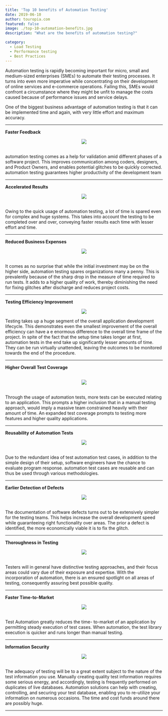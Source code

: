 ```yaml
---
title: 'Top 10 benefits of Automation Testing'
date: 2019-06-10
author: touropia.com
featured: false
image: ./top-10-automation-benefits.jpg
description: "What are the benefits of automation testing?" 

category:
  - Load Testing
  - Performance testing
  - Best Practices
---
```



<div class="entry-content">
<p >
</p><p >Automation testing is rapidly becoming important for micro, small and medium-sized enterprises (SMEs) to automate their testing processes. It turns into even more imperative while concentrating on their development of online services and e-commerce operations. Failing this, SMEs would confront a circumstance where they might be unfit to manage the costs caused because of performance issues and service delays.</p>
<p >One of the biggest business advantage of automation testing is that it can be implemented time and again, with very little effort and maximum accuracy.</p><hr>
<p ><b>Faster Feedback</b><br>
</p><center><img src="/faster-feedback.png"></center><br>
<p >
automation testing comes as a help for validation amid different phases of a software project. This improves communication among coders, designers, and Product Owners, and enables potential glitches to be quickly corrected. automation testing guarantees higher productivity of the development team</p><hr>
<p ><b>Accelerated Results</b><br></p>
 <center><img src="/accelarated-results.png"></center><br>
<p >Owing to the quick usage of automation testing, a lot of time is spared even for complex and huge systems. This takes into account the testing to be completed over and over, conveying faster results each time with lesser effort and time.</p><hr>
<p ><b>Reduced Business Expenses</b><br>
</p><center><img src="/reduced-business-expenses.png"></center><br>
<p >It comes as no surprise that while the initial investment may be on the higher side, automation testing spares organizations many a penny. This is prevalently because of the sharp drop in the measure of time required to run tests. It adds to a higher quality of work, thereby diminishing the need for fixing glitches after discharge and reduces project costs.</p><hr>
<p ><b>Testing Efficiency Improvement</b><br></p>
<center><img src="/testing-efficiency-improvement.png"></center>
<p >Testing takes up a huge segment of the overall application development lifecycle. This demonstrates even the smallest improvement of the overall efficiency can have a e enormous difference to the overall time frame of the project. In spite of the fact that the setup time takes longer at first, automation tests in the end take up significantly lesser amounts of time. They can be run virtually unattended, leaving the outcomes to be monitored towards the end of the procedure.</p><hr>
<p ><b> Higher Overall Test Coverage</b></p><br>
<center><img src="/higher-overall-test.png"></center><br>
<p >Through the usage of automation tests, more tests can be executed relating to an application. This prompts a higher inclusion that in a manual testing approach, would imply a massive team constrained heavily with their amount of time. An expanded test coverage prompts to testing more features and higher quality applications.</p><hr>
<p ><b> Reusability of Automation Tests</b><br></p>
<center><img src="/reusability-of-automation-test.png"></center><br>
<p >Due to the redundant idea of test automation test cases, in addition to the simple design of their setup, software engineers have the chance to evaluate program response. automation test cases are reusable and can thus be used through various methodologies.</p><hr>
<p ><b> Earlier Detection of Defects</b><br></p>
<center><img src="/earlier-detection-of-defects.png"></center><br>
<p >The documentation of software defects turns out to be extensively simpler for the testing teams. This helps increase the overall development speed while guaranteeing right functionality over areas. The prior a defect is identified, the more economically viable it is to fix the glitch.</p><hr>
<p ><b> Thoroughness in Testing</b><br></p>
<center><img src="/Thoroughness-in-testing.png"></center><br>
<p >Testers will in general have distinctive testing approaches, and their focus areas could vary due of their exposure and expertise. With the incorporation of automation, there is an ensured spotlight on all areas of testing, consequently assuring best possible quality.</p><hr>
<p ><b> Faster Time-to-Market</b><br></p>
<center><img src="/Faster-Time-to-Market.png"></center><br>
<p >Test Automation greatly reduces the time- to-market of an application by permitting steady execution of test cases. When automation, the test library execution is quicker and runs longer than manual testing.</p><hr>
<p ><b> Information Security</b><br></p>
<center><img src="/Information-security.png"></center><br>
<p >
The adequacy of testing will be to a great extent subject to the nature of the test information you use. Manually creating quality test information requires some serious energy, and accordingly, testing is frequently performed on duplicates of live databases. Automation solutions can help with creating, controlling, and securing your test database, enabling you to re-utilize your information on numerous occasions. The time and cost funds around there are possibly huge.</p>
<p></p>
<hr>
</div>

